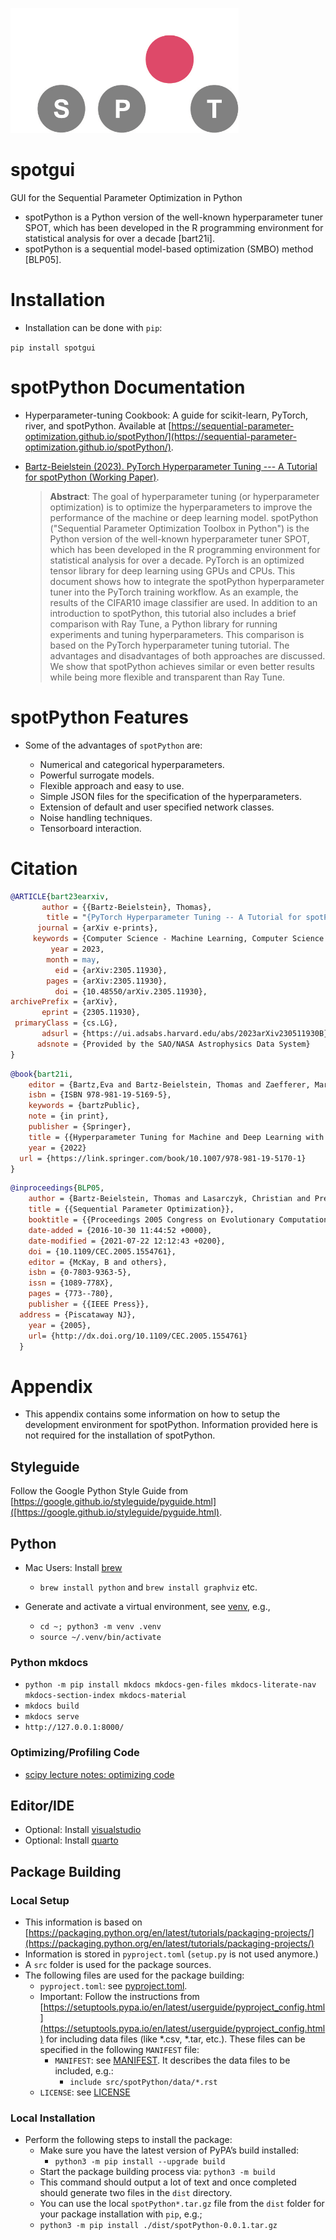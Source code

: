 <p align="left">
  <img height="200" src="img/spotLogo.png" alt="spot_logo">
</p>

# spotgui

GUI for the Sequential Parameter Optimization in Python

* spotPython is a Python version of the well-known hyperparameter tuner SPOT, which has been developed in the R programming environment for statistical analysis for over a decade [bart21i].
* spotPython is a sequential model-based optimization (SMBO) method [BLP05].


# Installation

* Installation can be done with `pip`:

`pip install spotgui`

# spotPython Documentation

* Hyperparameter-tuning Cookbook: A guide for scikit-learn, PyTorch, river, and spotPython. Available at [https://sequential-parameter-optimization.github.io/spotPython/](https://sequential-parameter-optimization.github.io/spotPython/).

* [Bartz-Beielstein (2023). PyTorch Hyperparameter Tuning --- A Tutorial for spotPython (Working Paper)](https://arxiv.org/abs/2305.11930).

    > **Abstract**: The goal of hyperparameter tuning (or hyperparameter optimization) is to optimize the hyperparameters to improve the performance of the machine or deep learning model. spotPython ("Sequential Parameter Optimization Toolbox in Python") is the Python version of the well-known hyperparameter tuner SPOT, which has been developed in the R programming environment for statistical analysis for over a decade. PyTorch is an optimized tensor library for deep learning using GPUs and CPUs. This document shows how to integrate the spotPython hyperparameter tuner into the PyTorch training workflow.  As an example, the results of the CIFAR10 image classifier are used. In addition to an introduction to spotPython, this tutorial also includes a brief comparison with Ray Tune, a Python library for running experiments and tuning hyperparameters. This comparison is based on the PyTorch hyperparameter tuning tutorial. The advantages and disadvantages of both approaches are discussed. We show that spotPython achieves similar or even better results while being more flexible and transparent than Ray Tune.


# spotPython Features

* Some of the advantages of `spotPython` are:

  - Numerical and categorical hyperparameters.
  - Powerful surrogate models.
  - Flexible approach and easy to use.
  - Simple JSON files for the specification of the hyperparameters.
  - Extension of default and user specified network classes.
  - Noise handling techniques.
  - Tensorboard interaction.

# Citation

```bibtex
@ARTICLE{bart23earxiv,
       author = {{Bartz-Beielstein}, Thomas},
        title = "{PyTorch Hyperparameter Tuning -- A Tutorial for spotPython}",
      journal = {arXiv e-prints},
     keywords = {Computer Science - Machine Learning, Computer Science - Artificial Intelligence, Mathematics - Numerical Analysis, 68T07, A.1, B.8.0, G.1.6, G.4, I.2.8},
         year = 2023,
        month = may,
          eid = {arXiv:2305.11930},
        pages = {arXiv:2305.11930},
          doi = {10.48550/arXiv.2305.11930},
archivePrefix = {arXiv},
       eprint = {2305.11930},
 primaryClass = {cs.LG},
       adsurl = {https://ui.adsabs.harvard.edu/abs/2023arXiv230511930B},
      adsnote = {Provided by the SAO/NASA Astrophysics Data System}
}
```


```bibtex
@book{bart21i,
	editor = {Bartz,Eva and Bartz-Beielstein, Thomas and Zaefferer, Martin and Mersmann, Olaf},
	isbn = {ISBN 978-981-19-5169-5},
	keywords = {bartzPublic},
	note = {in print},
	publisher = {Springer},
	title = {{Hyperparameter Tuning for Machine and Deep Learning with R - A Practical Guide}},
	year = {2022}
  url = {https://link.springer.com/book/10.1007/978-981-19-5170-1}
}
```

```bibtex
@inproceedings{BLP05,
	author = {Bartz-Beielstein, Thomas and Lasarczyk, Christian and Preuss, Mike},
	title = {{Sequential Parameter Optimization}},
	booktitle = {{Proceedings 2005 Congress on Evolutionary Computation (CEC'05), Edinburgh, Scotland}},
	date-added = {2016-10-30 11:44:52 +0000},
	date-modified = {2021-07-22 12:12:43 +0200},
	doi = {10.1109/CEC.2005.1554761},
	editor = {McKay, B and others},
	isbn = {0-7803-9363-5},
	issn = {1089-778X},
	pages = {773--780},
	publisher = {{IEEE Press}},
  address = {Piscataway NJ},
	year = {2005},
	url= {http://dx.doi.org/10.1109/CEC.2005.1554761}
  }

```

# Appendix

* This appendix contains some information on how to setup the development environment for spotPython.
Information provided here is not required for the installation of spotPython.

## Styleguide

Follow the Google Python Style Guide from [https://google.github.io/styleguide/pyguide.html]([https://google.github.io/styleguide/pyguide.html).


## Python

* Mac Users: Install [brew](https://brew.sh/index_de)
  * `brew install python` and `brew install graphviz` etc.

* Generate and activate a virtual environment, see [venv](https://docs.python.org/3/library/venv.html), e.g.,
  * `cd ~; python3 -m venv .venv`
  * `source ~/.venv/bin/activate`

### Python mkdocs

* `python -m pip install mkdocs mkdocs-gen-files mkdocs-literate-nav mkdocs-section-index mkdocs-material`
* `mkdocs build`
* `mkdocs serve`
* `http://127.0.0.1:8000/`


### Optimizing/Profiling Code

* [scipy lecture notes: optimizing code](https://scipy-lectures.org/advanced/optimizing/index.html)

## Editor/IDE

* Optional: Install [visualstudio](https://code.visualstudio.com)
* Optional: Install [quarto](https://quarto.org)


## Package Building

### Local Setup

* This information is based on [https://packaging.python.org/en/latest/tutorials/packaging-projects/](https://packaging.python.org/en/latest/tutorials/packaging-projects/)
* Information is stored in `pyproject.toml` (`setup.py` is not used anymore.)
* A `src` folder is used for the package sources.
* The following files are used for the package building:
   * `pyproject.toml`: see [pyproject.toml](./pyproject.toml). 
   * Important: Follow the instructions from [https://setuptools.pypa.io/en/latest/userguide/pyproject_config.html](https://setuptools.pypa.io/en/latest/userguide/pyproject_config.html) for including data files (like *.csv, *.tar, etc.). These files can be specified in the following `MANIFEST` file:
     * `MANIFEST`: see [MANIFEST](MANIFEST.in). It describes the data files to be included, e.g.:
       * `include src/spotPython/data/*.rst`
    * `LICENSE`: see [LICENSE](./LICENSE)

### Local Installation

* Perform the following steps to install the package:
  * Make sure you have the latest version of PyPA’s build installed:
    * `python3 -m pip install --upgrade build`
  * Start the package building process via:  `python3 -m build` 
  * This command should output a lot of text and once completed should generate two files in the `dist` directory.
  * You can use the local `spotPython*.tar.gz` file from the `dist` folder for your package installation with `pip`, e.g.;
  * `python3 -m pip install ./dist/spotPython-0.0.1.tar.gz`


